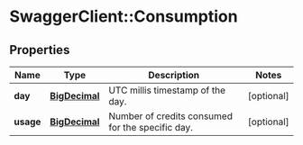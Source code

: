 # SwaggerClient::Consumption

## Properties
Name | Type | Description | Notes
------------ | ------------- | ------------- | -------------
**day** | [**BigDecimal**](BigDecimal.md) | UTC millis timestamp of the day. | [optional] 
**usage** | [**BigDecimal**](BigDecimal.md) | Number of credits consumed for the specific day. | [optional] 


